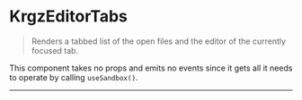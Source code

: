 # KrgzEditorTabs

> Renders a tabbed list of the open files and the editor of the currently focused tab.

This component takes no props and emits no events since it gets all it needs to operate by calling `useSandbox()`.

---

